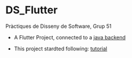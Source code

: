 # DS_Flutter
Pràctiques de Disseny de Software, Grup 51

- A Flutter Project, connected to a [java backend](https://github.com/Paub2002/DS)

- This project stardted following: [tutorial](https://github.com/disseny-de-software/tutorial_acs_md/blob/main/tutorial_acs_md.md)

